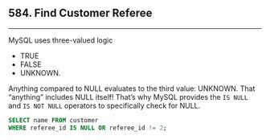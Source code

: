 ## 584. Find Customer Referee

---

MySQL uses three-valued logic

- TRUE
- FALSE
- UNKNOWN. 

Anything compared to NULL evaluates to the third value: UNKNOWN. That “anything” includes NULL itself! That’s why MySQL provides the `IS NULL` and `IS NOT NULL` operators to specifically check for NULL.



```sql
SELECT name FROM customer
WHERE referee_id IS NULL OR referee_id != 2;
```

